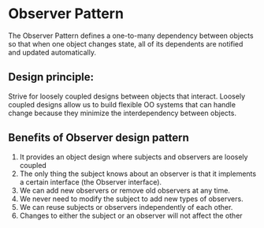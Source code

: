 # Observer Pattern
The Observer Pattern defines a one-to-many dependency between objects so that when one object changes state, 
all of its dependents are notified and updated automatically.

## Design principle:
Strive for loosely coupled designs between objects that interact.
Loosely coupled designs allow us to build flexible OO systems that can handle change because they minimize
the interdependency between objects.

## Benefits of Observer design pattern
1. It provides an object design where subjects and observers are loosely coupled
2. The only thing the subject knows about an observer is that it implements a certain interface (the Observer interface).
3. We can add new observers or remove old observers at any time.
4. We never need to modify the subject to add new types of observers.
5. We can reuse subjects or observers independently of each other.
6. Changes to either the subject or an observer will not affect the other


